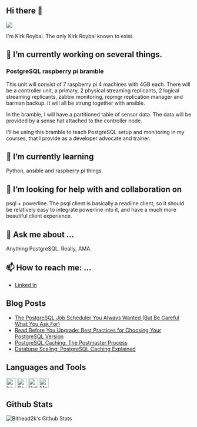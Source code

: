 ## Hi there 👋

[<img src="https://media-exp1.licdn.com/dms/image/C4D03AQHN70mZnrdn0A/profile-displayphoto-shrink_200_200/0?e=1602115200&v=beta&t=_F9LbjjO9ZemilhS5gXqysKoutaDLKj1UvcmMpojpvA"/>](https://www.linkedin.com/in/kroybal/)

I'm Kirk Roybal.   The only Kirk Roybal known to exist.

## 🔭 I’m currently working on several things.   

### PostgreSQL raspberry pi bramble
This unit will consist of 7 raspberry pi 4 machines with 4GB each.  There will be a controller unit, a primary, 2 physical streaming replicants, 2 logical streaming replicants, zabbix monitoring, repmgr replication manager and barman backup.  It will all be strung together with ansible.

In the bramble, I will have a partitioned table of sensor data.  The data will be provided by a sense hat attached to the controller node.

I'll be using this bramble to teach PostgreSQL setup and monitoring in my courses, that I provide as a developer advocate and trainer.

## 🌱 I’m currently learning
Python, ansible and raspberry pi things.


## 🤔 I’m looking for help with and collaboration on
psql + powerline.   The psql client is basically a readline client, so it should be relatively easy to integrate powerline into it, and have a much more beautiful client experience.


## 💬 Ask me about ...
Anything PostgreSQL.   Really, AMA.

## 📫 How to reach me: ...
* [Linked In](https://www.linkedin.com/in/kroybal/)

## Blog Posts
<!-- BLOG-POST-LIST:START -->
- [The PostgreSQL Job Scheduler You Always Wanted &lpar;But Be Careful What You Ask For&rpar;](https://www.timescale.com/blog/the-postgresql-job-scheduler-you-always-wanted-but-be-careful-what-you-ask-for/)
- [Read Before You Upgrade: Best Practices for Choosing Your PostgreSQL Version](https://www.timescale.com/blog/read-before-you-upgrade-best-practices-for-choosing-your-postgresql-version/)
- [PostgreSQL Caching: The Postmaster Process](https://www.timescale.com/blog/postgresql-caching-the-postmaster-process/)
- [Database Scaling: PostgreSQL Caching Explained](https://www.timescale.com/blog/database-scaling-postgresql-caching-explained/)
<!-- BLOG-POST-LIST:END -->

## Languages and Tools

[<img width="26px" alt="bash" src="https://bashlogo.com/img/symbol/png/full_colored_dark.png"/>][bash]
[<img width="26px" alt="PostgreSQL" src="https://upload.wikimedia.org/wikipedia/commons/2/29/Postgresql_elephant.svg"/>][postgresql]
[<img width="26px" alt="Python" src="https://upload.wikimedia.org/wikipedia/commons/c/c3/Python-logo-notext.svg"/>][python]
[<img width="26px" alt="Markdown" src="https://upload.wikimedia.org/wikipedia/commons/4/48/Markdown-mark.svg"/>][markdown]

## Github Stats
<img align="left" alt="Bithead2k's Github Stats" src="https://github-readme-stats.vercel.app/api?username=bithead2k&show_icons=true&hide_border=true" />


[bash]: [https://www.gnu.org/software/bash/]
[postgresql]: [http://www.postgresql.org]
[python]: [https://www.python.org/]
[markdown]: [https://www.markdownguide.org/]
